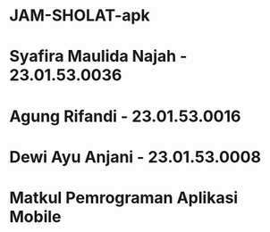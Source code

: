 # JAM-SHOLAT-apk
# Syafira Maulida Najah - 23.01.53.0036
# Agung Rifandi - 23.01.53.0016
# Dewi Ayu Anjani - 23.01.53.0008
# Matkul Pemrograman Aplikasi Mobile
